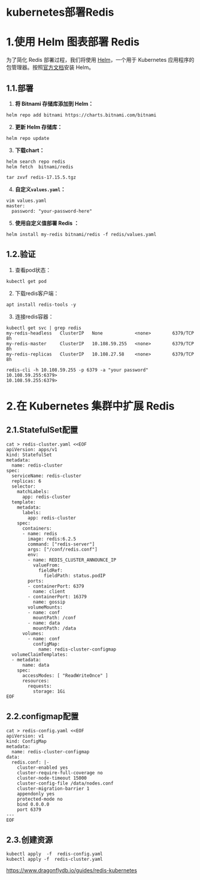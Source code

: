 # 						kubernetes部署Redis

# 1.使用 Helm 图表部署 Redis

为了简化 Redis 部署过程，我们将使用 [Helm](https://helm.sh/)，一个用于 Kubernetes 应用程序的包管理器。按照[官方文档](https://helm.sh/docs/intro/install/)安装 Helm。

## 1.1.部署

1. **将 Bitnami 存储库添加到 Helm：**

```shell
helm repo add bitnami https://charts.bitnami.com/bitnami
```

2. **更新 Helm 存储库：**

```shell
helm repo update
```

3. **下载chart：**

```shell
helm search repo redis
helm fetch  bitnami/redis

tar zxvf redis-17.15.5.tgz

```

4. **自定义`values.yaml`：**

```shell
vim values.yaml
master:
  password: "your-password-here"
```

5. **使用自定义值部署 Redis ：**

```shell
helm install my-redis bitnami/redis -f redis/values.yaml
```

## 1.2.验证

1. 查看pod状态：

```shell
kubectl get pod
```

2. 下载redis客户端：

```shell
apt install redis-tools -y
```

3. 连接redis容器：

```shell
kubectl get svc | grep redis
my-redis-headless   ClusterIP   None            <none>        6379/TCP   8h
my-redis-master     ClusterIP   10.108.59.255   <none>        6379/TCP   8h
my-redis-replicas   ClusterIP   10.108.27.58    <none>        6379/TCP   8h

redis-cli -h 10.108.59.255 -p 6379 -a "your password"
10.108.59.255:6379>
10.108.59.255:6379>
```

# 2.在 Kubernetes 集群中扩展 Redis

## 2.1.StatefulSet配置

```shell
cat > redis-cluster.yaml <<EOF
apiVersion: apps/v1
kind: StatefulSet
metadata:
  name: redis-cluster
spec:
  serviceName: redis-cluster
  replicas: 6
  selector:
    matchLabels:
      app: redis-cluster
  template:
    metadata:
      labels:
        app: redis-cluster
    spec:
      containers:
      - name: redis
        image: redis:6.2.5
        command: ["redis-server"]
        args: ["/conf/redis.conf"]
        env:
        - name: REDIS_CLUSTER_ANNOUNCE_IP
          valueFrom:
            fieldRef:
              fieldPath: status.podIP
        ports:
        - containerPort: 6379
          name: client
        - containerPort: 16379
          name: gossip
        volumeMounts:
        - name: conf
          mountPath: /conf
        - name: data
          mountPath: /data
      volumes:
        - name: conf
          configMap:
            name: redis-cluster-configmap
  volumeClaimTemplates:
  - metadata:
      name: data
    spec:
      accessModes: [ "ReadWriteOnce" ]
      resources:
        requests:
          storage: 1Gi
EOF
```

## 2.2.configmap配置

```shell
cat > redis-config.yaml <<EOF
apiVersion: v1
kind: ConfigMap
metadata:
  name: redis-cluster-configmap
data:
  redis.conf: |-
    cluster-enabled yes
    cluster-require-full-coverage no
    cluster-node-timeout 15000
    cluster-config-file /data/nodes.conf
    cluster-migration-barrier 1
    appendonly yes
    protected-mode no
    bind 0.0.0.0
    port 6379
---
EOF
```

## 2.3.创建资源

```shell
kubectl apply  -f  redis-config.yaml
kubectl apply -f  redis-cluster.yaml
```



https://www.dragonflydb.io/guides/redis-kubernetes
